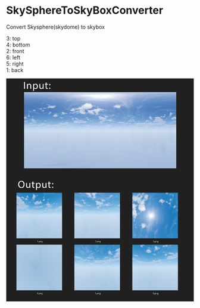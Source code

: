 # SkySphereToSkyBoxConverter
Convert Skysphere(skydome) to skybox 

3: top <br>
4: bottom <br>
2: front <br>
6: left <br>
5: right <br>
1: back

![Screenshot_4](https://raw.githubusercontent.com/steelswing/SkySphereToSkyBoxConverter/master/preview.png)
